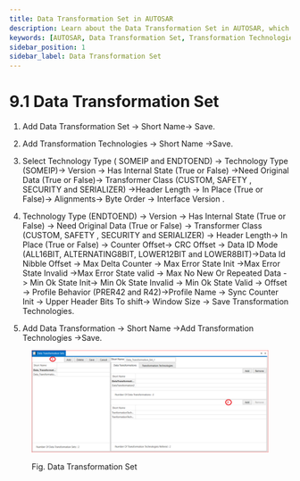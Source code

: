 ```yaml
---
title: Data Transformation Set in AUTOSAR
description: Learn about the Data Transformation Set in AUTOSAR, which enables efficient data handling through various transformation technologies like SOMEIP and ENDTOEND. Discover how to configure transformation parameters, including header lengths, alignment, and error states, to enhance data communication and management in automotive systems.
keywords: [AUTOSAR, Data Transformation Set, Transformation Technologies, SOMEIP, ENDTOEND, Data ID Mode, ECU Configuration, Data Management, Communication Protocols]
sidebar_position: 1
sidebar_label: Data Transformation Set
---
```


# 9.1 Data Transformation Set  

1. Add  Data Transformation Set → Short Name→ Save.

2. Add Transformation Technologies  → Short Name →Save.

3. Select Technology Type ( SOMEIP and ENDTOEND) →
Technology Type (SOMEIP)→ Version → Has Internal State (True or False) →Need Original Data (True or False)→ Transformer Class (CUSTOM, SAFETY , SECURITY and SERIALIZER) →Header Length → In Place (True or False)→ Alignments→ Byte Order → Interface Version .

4. Technology Type (ENDTOEND) →  Version → Has Internal State (True or False) → Need Original Data (True or False) → Transformer Class (CUSTOM, SAFETY , SECURITY and SERIALIZER) → Header Length→ In Place (True or False)  → Counter Offset→ CRC Offset → Data ID Mode (ALL16BIT, ALTERNATING8BIT, LOWER12BIT and LOWER8BIT)→Data Id Nibble Offset → Max Delta Counter → Max Error State Init →Max Error State Invalid →Max Error State valid → Max No New Or Repeated Data -> Min Ok State Init→  Min Ok State Invalid →  Min Ok State Valid → Offset → Profile Behavior (PRER42 and R42)→Profile Name → Sync Counter Init → Upper Header Bits To shift→ Window Size → Save Transformation Technologies.

5. Add Data Transformation → Short Name →Add Transformation Technologies →Save. 

<div class="text--center">

<figure>

![Data Transformation Set](../assets/image53.webp "- Data Transformation Set")
<figcaption>Fig. Data Transformation Set</figcaption>
</figure>
</div>